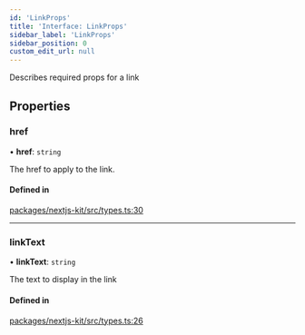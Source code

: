 ```yaml
---
id: 'LinkProps'
title: 'Interface: LinkProps'
sidebar_label: 'LinkProps'
sidebar_position: 0
custom_edit_url: null
---
```


Describes required props for a link

## Properties

### href

• **href**: `string`

The href to apply to the link.

#### Defined in

[packages/nextjs-kit/src/types.ts:30](https://github.com/pantheon-systems/decoupled-kit-js/blob/32b3f2995/packages/nextjs-kit/src/types.ts#L30)

---

### linkText

• **linkText**: `string`

The text to display in the link

#### Defined in

[packages/nextjs-kit/src/types.ts:26](https://github.com/pantheon-systems/decoupled-kit-js/blob/32b3f2995/packages/nextjs-kit/src/types.ts#L26)
